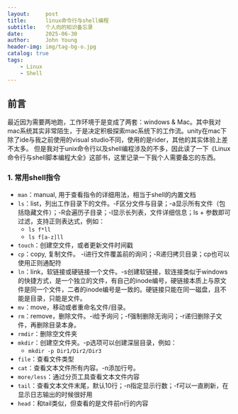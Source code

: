 ```yaml
---
layout:     post
title:      linux命令行与shell编程
subtitle:   个人向的知识备忘录
date:       2025-06-30
author:     John Young
header-img: img/tag-bg-o.jpg
catalog: true
tags:
    - Linux
    - Shell
---
```


## 前言

最近因为需要两地跑，工作环境于是变成了两套：windows & Mac。其中我对mac系统其实非常陌生，于是决定积极探索mac系统下的工作流。unity在mac下除了ide与我之前使用的visual studio不同，使用的是rider，其他的其实体验上差不太多。
但是我对于unix命令行以及shell编程涉及的不多，因此读了一下《Linux命令行与shell脚本编程大全》这部书，这里记录一下我个人需要备忘的东西。

### 1. 常用shell指令

- ```man```：manual, 用于查看指令的详细用法，相当于shell的内置文档
- ```ls```：list，列出工作目录下的文件。-F区分文件与目录；-a显示所有文件（包括隐藏文件）；-R会遍历子目录；-l显示长列表，文件详细信息；ls + 参数即可过滤，支持正则表达式，例如：
  * ```ls f*ll```
  * ```ls f[a-z]ll```
- ```touch```：创建空文件，或者更新文件时间戳
- ```cp```：copy, 复制文件。 -i进行文件覆盖前的询问；-R递归拷贝目录；cp也可以使用正则通配符
- ```ln```：link，软链接或硬链接一个文件。-s创建软链接，软连接类似于windows的快捷方式，是一个独立的文件，有自己的inode编号，硬链接本质上与原文件是同一个文件，二者的inode编号是一致的。硬链接只能在同一磁盘，且不能是目录，只能是文件。
- ```mv```：move，移动或者重命名文件/目录。
- ```rm```：remove，删除文件。-i给予询问；-f强制删除无询问；-r递归删除子文件，再删除目录本身。
- ```rmdir```：删除空文件夹
- ```mkdir```：创建空文件夹。-p选项可以创建深层目录，例如：
  * ```mkdir -p Dir1/Dir2/Dir3```
- ```file```：查看文件类型
- ```cat```：查看文本文件所有内容。-n添加行号。
- ```more/less```：通过分页工具查看文本文件内容
- ```tail```：查看文本文件末尾，默认10行；-n指定显示行数；-f可以一直刷新，在显示日志输出的时候很好用
- ```head```：和tail类似，但查看的是文件前n行的内容